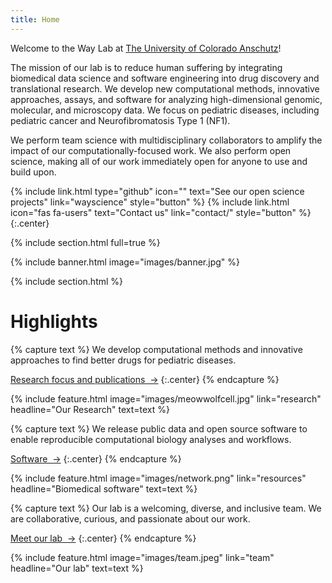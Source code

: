 ```yaml
---
title: Home
---
```


Welcome to the Way Lab at [The University of Colorado Anschutz](https://www.cuanschutz.edu/)!

The mission of our lab is to reduce human suffering by integrating biomedical data science and software engineering into drug discovery and translational research.
We develop new computational methods, innovative approaches, assays, and software for analyzing high-dimensional genomic, molecular, and microscopy data.
We focus on pediatric diseases, including pediatric cancer and Neurofibromatosis Type 1 (NF1).

We perform team science with multidisciplinary collaborators to amplify the impact of our computationally-focused work.
We also perform open science, making all of our work immediately open for anyone to use and build upon.

{%
  include link.html
  type="github"
  icon=""
  text="See our open science projects"
  link="wayscience"
  style="button"
%}
{%
  include link.html
  icon="fas fa-users"
  text="Contact us"
  link="contact/"
  style="button"
%}
{:.center}

{% include section.html full=true %}

{% include banner.html image="images/banner.jpg" %}

{% include section.html %}

# Highlights

{% capture text %}
We develop computational methods and innovative approaches to find better drugs for pediatric diseases.

[Research focus and publications &nbsp;→](research)
{:.center}
{% endcapture %}

{%
  include feature.html
  image="images/meowwolfcell.jpg"
  link="research"
  headline="Our Research"
  text=text
%}

{% capture text %}
We release public data and open source software to enable reproducible computational biology analyses and workflows.

[Software &nbsp;→](software)
{:.center}
{% endcapture %}

{%
  include feature.html
  image="images/network.png"
  link="resources"
  headline="Biomedical software"
  text=text
%}

{% capture text %}
Our lab is a welcoming, diverse, and inclusive team.
We are collaborative, curious, and passionate about our work.

[Meet our lab &nbsp;→](team)
{:.center}
{% endcapture %}

{%
  include feature.html
  image="images/team.jpeg"
  link="team"
  headline="Our lab"
  text=text
%}
<!---
{%
  include link.html
  type="github"
  icon=""
  text="Website template"
  link="wayscience/lab-website-template"
  style="button"
%}
{:.center}
-->
